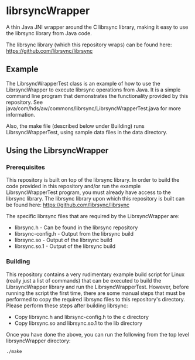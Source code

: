 # librsyncWrapper
A thin Java JNI wrapper around the C librsync library, making it easy to use the librsync library from Java code.

The librsync library (which this repository wraps) can be found here:  https://github.com/librsync/librsync

## Example
The LibrsyncWrapperTest class is an example of how to use the LibrsyncWrapper to execute librsync operations
from Java.  It is a simple command line program that demonstrates the functionality provided by this repository.
See java/com/hds/aw/commons/librsync/LibrsyncWrapperTest.java for more information.

Also, the make file (described below under Building) runs LibrsyncWrapperTest, using sample data files in the 
data directory.

## Using the LibrsyncWrapper
### Prerequisites
This repository is built on top of the librsync library.  In order to build the code provided in this repository
and/or run the example LibrsyncWrapperTest program, you must already have access to the librsync library.
The librsync library upon which this repository is built can be found here:  https://github.com/librsync/librsync

The specific librsync files that are required by the LibrsyncWrapper are:
* librsync.h  - Can be found in the librsync repository
* librsync-config.h - Output from the librsync build
* librsync.so - Output of the librsync build
* librsync.so.1 - Output of the librsync build

### Building
This repository contains a very rudimentary example build script for Linux (really just a list of commands) that can be
executed to build the LibrsyncWrapper library and run the LibrsyncWrapperTest.  However, before running the script the
first time, there are some manual steps that must be performed to copy the required librsync files to this repository's directory.  Please perform these steps after building librsync:

* Copy librsync.h and librsync-config.h to the c directory
* Copy librsync.so and librsync.so.1 to the lib directory

Once you have done the above, you can run the following from the top level librsyncWrapper directory:

```
./make
```

